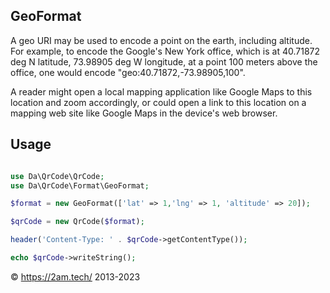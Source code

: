 GeoFormat
---------

A geo URI may be used to encode a point on the earth, including altitude. For example, to encode the Google's New York 
office, which is at 40.71872 deg N latitude, 73.98905 deg W longitude, at a point 100 meters above the office, one would 
encode "geo:40.71872,-73.98905,100".

A reader might open a local mapping application like Google Maps to this location and zoom accordingly, or could open a 
link to this location on a mapping web site like Google Maps in the device's web browser.

Usage
-----

```php 

use Da\QrCode\QrCode;
use Da\QrCode\Format\GeoFormat; 

$format = new GeoFormat(['lat' => 1,'lng' => 1, 'altitude' => 20]);

$qrCode = new QrCode($format);

header('Content-Type: ' . $qrCode->getContentType());

echo $qrCode->writeString();

```

© https://2am.tech/ 2013-2023
